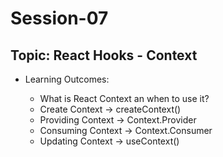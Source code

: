 # Session-07

## Topic: React Hooks - Context

- Learning Outcomes:

  - What is React Context an when to use it?
  - Create Context -> createContext()
  - Providing Context -> Context.Provider
  - Consuming Context -> Context.Consumer
  - Updating Context -> useContext()
